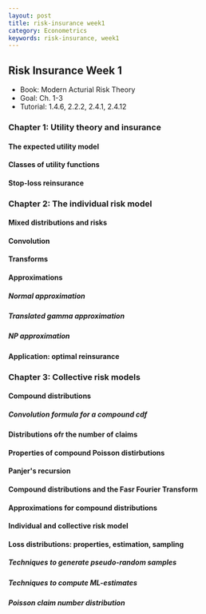 ```yaml
---
layout: post
title: risk-insurance week1
category: Econometrics
keywords: risk-insurance, week1
---
```


## Risk Insurance Week 1
- Book: Modern Acturial Risk Theory
- Goal: Ch. 1-3 
- Tutorial: 1.4.6, 2.2.2, 2.4.1, 2.4.12

### Chapter 1: Utility theory and insurance
#### The expected utility model
#### Classes of utility functions
#### Stop-loss reinsurance

### Chapter 2: The individual risk model
#### Mixed distributions and risks
#### Convolution
#### Transforms
#### Approximations
##### Normal approximation
##### Translated gamma approximation 
##### NP approximation
#### Application: optimal reinsurance

### Chapter 3: Collective risk models
#### Compound distributions
##### Convolution formula for a compound cdf 
#### Distributions ofr the number of claims
#### Properties of compound Poisson distirbutions
#### Panjer's recursion
#### Compound distributions and the Fasr Fourier Transform
#### Approximations for compound distributions
#### Individual and collective risk model
#### Loss distributions: properties, estimation, sampling
##### Techniques to generate pseudo-random samples
##### Techniques to compute ML-estimates
##### Poisson claim number distribution
